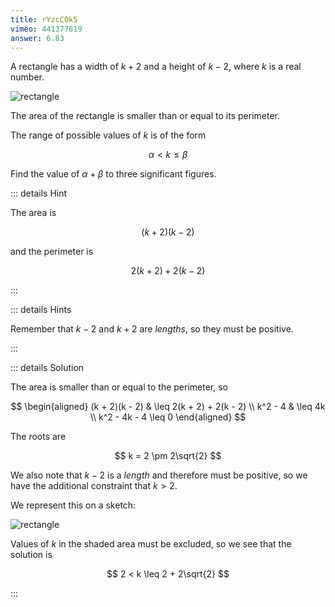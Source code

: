 ```yaml
---
title: rYzcC0k5
vimeo: 441377819
answer: 6.83
---
```


A rectangle has a width of $k + 2$ and a height of $k - 2,$ where $k$ is a real
number.

![rectangle](/img/learn/quadratic-inequalities-02.svg)

The area of the rectangle is smaller than or equal to its perimeter.

The range of possible values of $k$ is of the form

$$
\alpha < k \leq \beta
$$

Find the value of $\alpha + \beta$ to three significant figures.

<AnswerInput :answer="$frontmatter.answer" />

::: details Hint

The area is

$$
(k+2)(k-2)
$$

and the perimeter is

$$
2(k+2) + 2(k-2)
$$

:::

::: details Hints

Remember that $k-2$ and $k+2$ are _lengths_, so they must be positive.

:::

::: details Solution

The area is smaller than or equal to the perimeter, so

$$
\begin{aligned}
(k + 2)(k - 2) & \leq 2(k + 2) + 2(k - 2) \\
k^2 - 4 & \leq 4k \\
k^2 - 4k - 4 \leq 0
\end{aligned}
$$

The roots are

$$
k = 2 \pm 2\sqrt{2}
$$

We also note that $k - 2$ is a _length_ and therefore must be positive, so we
have the additional constraint that $k > 2$.

We represent this on a sketch:

![rectangle](/img/learn/quadratic-inequalities-03.svg)

Values of $k$ in the shaded area must be excluded, so we see that the solution
is

$$
2 < k \leq 2 + 2\sqrt{2}
$$

:::

